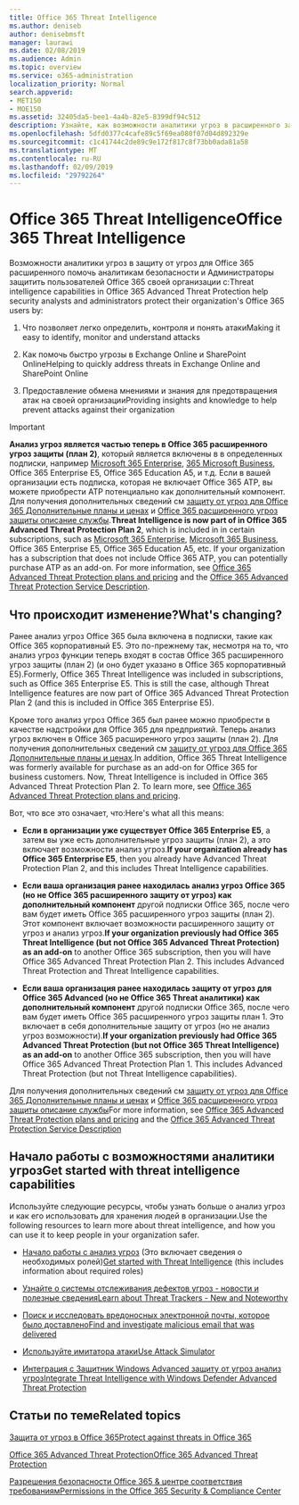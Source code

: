 ```yaml
---
title: Office 365 Threat Intelligence
ms.author: deniseb
author: denisebmsft
manager: laurawi
ms.date: 02/08/2019
ms.audience: Admin
ms.topic: overview
ms.service: o365-administration
localization_priority: Normal
search.appverid:
- MET150
- MOE150
ms.assetid: 32405da5-bee1-4a4b-82e5-8399df94c512
description: Узнайте, как возможности аналитики угроз в расширенного защиту от угроз, которые помогут исследование угрозы, связанные с вашей организацией, реагировать на вредоносные программы, фишинга и других атак, обнаруженных в Office 365 от вашего имени и поиск индикаторы угроз.
ms.openlocfilehash: 5dfd0377c4cafe89c5f69ea080f07d04d892329e
ms.sourcegitcommit: c1c41744c2de89c9e172f817c8f73bb0ada81a58
ms.translationtype: MT
ms.contentlocale: ru-RU
ms.lasthandoff: 02/09/2019
ms.locfileid: "29792264"
---
```

# <a name="office-365-threat-intelligence"></a><span data-ttu-id="afc88-103">Office 365 Threat Intelligence</span><span class="sxs-lookup"><span data-stu-id="afc88-103">Office 365 Threat Intelligence</span></span>

<span data-ttu-id="afc88-104">Возможности аналитики угроз в защиту от угроз для Office 365 расширенного помочь аналитикам безопасности и Администраторы защитить пользователей Office 365 своей организации с:</span><span class="sxs-lookup"><span data-stu-id="afc88-104">Threat intelligence capabilities in Office 365 Advanced Threat Protection help security analysts and administrators protect their organization's Office 365 users by:</span></span>
  
1. <span data-ttu-id="afc88-105">Что позволяет легко определить, контроля и понять атаки</span><span class="sxs-lookup"><span data-stu-id="afc88-105">Making it easy to identify, monitor and understand attacks</span></span>
    
2. <span data-ttu-id="afc88-106">Как помочь быстро угрозы в Exchange Online и SharePoint Online</span><span class="sxs-lookup"><span data-stu-id="afc88-106">Helping to quickly address threats in Exchange Online and SharePoint Online</span></span>
    
3. <span data-ttu-id="afc88-107">Предоставление обмена мнениями и знания для предотвращения атак на своей организации</span><span class="sxs-lookup"><span data-stu-id="afc88-107">Providing insights and knowledge to help prevent attacks against their organization</span></span>
    
> [!IMPORTANT]
> <span data-ttu-id="afc88-p101">**Анализ угроз является частью теперь в Office 365 расширенного угроз защиты (план 2)**, который является включены в в определенных подписки, например [Microsoft 365 Enterprise](https://www.microsoft.com/microsoft-365/enterprise/home), [365 Microsoft Business](https://www.microsoft.com/microsoft-365/business), Office 365 Enterprise E5, Office 365 Education A5, и т.д. Если в вашей организации есть подписка, которая не включает Office 365 ATP, вы можете приобрести ATP потенциально как дополнительный компонент. Для получения дополнительных сведений см [защиту от угроз для Office 365 Дополнительные планы и ценах](https://products.office.com/exchange/advance-threat-protection) и [Office 365 расширенного угроз защиты описание службы](https://docs.microsoft.com/en-us/office365/servicedescriptions/office-365-advanced-threat-protection-service-description#whats-new-in-office-365-advanced-threat-protection-atp).</span><span class="sxs-lookup"><span data-stu-id="afc88-p101">**Threat Intelligence is now part of in Office 365 Advanced Threat Protection Plan 2**, which is included in in certain subscriptions, such as [Microsoft 365 Enterprise](https://www.microsoft.com/microsoft-365/enterprise/home), [Microsoft 365 Business](https://www.microsoft.com/microsoft-365/business), Office 365 Enterprise E5, Office 365 Education A5, etc. If your organization has a subscription that does not include Office 365 ATP, you can potentially purchase ATP as an add-on. For more information, see [Office 365 Advanced Threat Protection plans and pricing](https://products.office.com/exchange/advance-threat-protection) and the [Office 365 Advanced Threat Protection Service Description](https://docs.microsoft.com/en-us/office365/servicedescriptions/office-365-advanced-threat-protection-service-description#whats-new-in-office-365-advanced-threat-protection-atp).</span></span> 
  
## <a name="whats-changing"></a><span data-ttu-id="afc88-110">Что происходит изменение?</span><span class="sxs-lookup"><span data-stu-id="afc88-110">What's changing?</span></span>

<span data-ttu-id="afc88-p102">Ранее анализ угроз Office 365 была включена в подписки, такие как Office 365 корпоративный E5. Это по-прежнему так, несмотря на то, что анализ угроз функции теперь входят в состав Office 365 расширенного угроз защиты (план 2) (и оно будет указано в Office 365 корпоративный E5).</span><span class="sxs-lookup"><span data-stu-id="afc88-p102">Formerly, Office 365 Threat Intelligence was included in subscriptions, such as Office 365 Enterprise E5. This is still the case, although Threat Intelligence features are now part of Office 365 Advanced Threat Protection Plan 2 (and this is included in Office 365 Enterprise E5).</span></span> 

<span data-ttu-id="afc88-p103">Кроме того анализ угроз Office 365 был ранее можно приобрести в качестве надстройки для Office 365 для предприятий. Теперь анализ угроз включен в Office 365 расширенного угроз защиты (план 2). Для получения дополнительных сведений см [защиту от угроз для Office 365 Дополнительные планы и ценах](https://products.office.com/exchange/advance-threat-protection).</span><span class="sxs-lookup"><span data-stu-id="afc88-p103">In addition, Office 365 Threat Intelligence was formerly available for purchase as an add-on for Office 365 for business customers. Now, Threat Intelligence is included in Office 365 Advanced Threat Protection Plan 2. To learn more, see [Office 365 Advanced Threat Protection plans and pricing](https://products.office.com/exchange/advance-threat-protection).</span></span>

<span data-ttu-id="afc88-116">Вот, что все это означает, что:</span><span class="sxs-lookup"><span data-stu-id="afc88-116">Here's what all this means:</span></span>

- <span data-ttu-id="afc88-117">**Если в организации уже существует Office 365 Enterprise E5**, а затем вы уже есть дополнительные угроз защиты (план 2), а это включает возможности анализ угроз.</span><span class="sxs-lookup"><span data-stu-id="afc88-117">**If your organization already has Office 365 Enterprise E5**, then you already have Advanced Threat Protection Plan 2, and this includes Threat Intelligence capabilities.</span></span>

- <span data-ttu-id="afc88-p104">**Если ваша организация ранее находилась анализ угроз Office 365 (но не Office 365 расширенного защиту от угроз) как дополнительный компонент** другой подписки Office 365, после чего вам будет иметь Office 365 расширенного угроз защиты (план 2). Этот компонент включает возможности расширенного защиту от угроз и анализ угроз.</span><span class="sxs-lookup"><span data-stu-id="afc88-p104">**If your organization previously had Office 365 Threat Intelligence (but not Office 365 Advanced Threat Protection) as an add-on** to another Office 365 subscription, then you will have Office 365 Advanced Threat Protection Plan 2. This includes Advanced Threat Protection and Threat Intelligence capabilities.</span></span> 

- <span data-ttu-id="afc88-p105">**Если ваша организация ранее находилась защиту от угроз для Office 365 Advanced (но не Office 365 Threat аналитики) как дополнительный компонент** другой подписки Office 365, после чего вам будет иметь Office 365 расширенного угроз защиты план 1. Это включает в себя дополнительные защиту от угроз (но не анализ угроз возможности).</span><span class="sxs-lookup"><span data-stu-id="afc88-p105">**If your organization previously had Office 365 Advanced Threat Protection (but not Office 365 Threat Intelligence) as an add-on** to another Office 365 subscription, then you will have Office 365 Advanced Threat Protection Plan 1. This includes Advanced Threat Protection (but not Threat Intelligence capabilities).</span></span>

<span data-ttu-id="afc88-122">Для получения дополнительных сведений см [защиту от угроз для Office 365 Дополнительные планы и ценах](https://products.office.com/exchange/advance-threat-protection) и [Office 365 расширенного угроз защиты описание службы](https://docs.microsoft.com/en-us/office365/servicedescriptions/office-365-advanced-threat-protection-service-description#whats-new-in-office-365-advanced-threat-protection-atp)</span><span class="sxs-lookup"><span data-stu-id="afc88-122">For more information, see [Office 365 Advanced Threat Protection plans and pricing](https://products.office.com/exchange/advance-threat-protection) and the [Office 365 Advanced Threat Protection Service Description](https://docs.microsoft.com/en-us/office365/servicedescriptions/office-365-advanced-threat-protection-service-description#whats-new-in-office-365-advanced-threat-protection-atp)</span></span>

## <a name="get-started-with-threat-intelligence-capabilities"></a><span data-ttu-id="afc88-123">Начало работы с возможностями аналитики угроз</span><span class="sxs-lookup"><span data-stu-id="afc88-123">Get started with threat intelligence capabilities</span></span>

<span data-ttu-id="afc88-124">Используйте следующие ресурсы, чтобы узнать больше о анализ угроз и как его использовать для хранения людей в организации.</span><span class="sxs-lookup"><span data-stu-id="afc88-124">Use the following resources to learn more about threat intelligence, and how you can use it to keep people in your organization safer.</span></span>
  
- <span data-ttu-id="afc88-125">[Начало работы с анализ угроз](get-started-with-ti.md) (Это включает сведения о необходимых ролей)</span><span class="sxs-lookup"><span data-stu-id="afc88-125">[Get started with Threat Intelligence](get-started-with-ti.md) (this includes information about required roles)</span></span> 
    
- [<span data-ttu-id="afc88-126">Узнайте о системы отслеживания дефектов угроз - новости и полезные сведения</span><span class="sxs-lookup"><span data-stu-id="afc88-126">Learn about Threat Trackers - New and Noteworthy</span></span>](threat-trackers.md)
    
- [<span data-ttu-id="afc88-127">Поиск и исследовать вредоносных электронной почты, которое было доставлено</span><span class="sxs-lookup"><span data-stu-id="afc88-127">Find and investigate malicious email that was delivered</span></span>](investigate-malicious-email-that-was-delivered.md)
    
- [<span data-ttu-id="afc88-128">Используйте имитатора атаки</span><span class="sxs-lookup"><span data-stu-id="afc88-128">Use Attack Simulator</span></span>](attack-simulator.md)
    
- [<span data-ttu-id="afc88-129">Интеграция с Защитник Windows Advanced защиту от угроз анализ угроз</span><span class="sxs-lookup"><span data-stu-id="afc88-129">Integrate Threat Intelligence with Windows Defender Advanced Threat Protection</span></span>](integrate-office-365-ti-with-wdatp.md)
    
## <a name="related-topics"></a><span data-ttu-id="afc88-130">Статьи по теме</span><span class="sxs-lookup"><span data-stu-id="afc88-130">Related topics</span></span>

[<span data-ttu-id="afc88-131">Защита от угроз в Office 365</span><span class="sxs-lookup"><span data-stu-id="afc88-131">Protect against threats in Office 365</span></span>](protect-against-threats.md)
  
[<span data-ttu-id="afc88-132">Office 365 Advanced Threat Protection</span><span class="sxs-lookup"><span data-stu-id="afc88-132">Office 365 Advanced Threat Protection</span></span>](office-365-atp.md)
  
[<span data-ttu-id="afc88-133">Разрешения безопасности Office 365 &amp; центре соответствия требованиям</span><span class="sxs-lookup"><span data-stu-id="afc88-133">Permissions in the Office 365 Security &amp; Compliance Center</span></span>](permissions-in-the-security-and-compliance-center.md)
  


